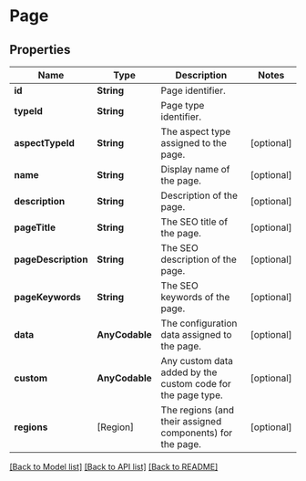 # Page

## Properties
Name | Type | Description | Notes
------------ | ------------- | ------------- | -------------
**id** | **String** | Page identifier. | 
**typeId** | **String** | Page type identifier. | 
**aspectTypeId** | **String** | The aspect type assigned to the page. | [optional] 
**name** | **String** | Display name of the page. | [optional] 
**description** | **String** | Description of the page. | [optional] 
**pageTitle** | **String** | The SEO title of the page. | [optional] 
**pageDescription** | **String** | The SEO description of the page. | [optional] 
**pageKeywords** | **String** | The SEO keywords of the page. | [optional] 
**data** | **AnyCodable** | The configuration data assigned to the page. | [optional] 
**custom** | **AnyCodable** | Any custom data added by the custom code for the page type. | [optional] 
**regions** | [Region] | The regions (and their assigned components) for the page. | [optional] 

[[Back to Model list]](../README.md#documentation-for-models) [[Back to API list]](../README.md#documentation-for-api-endpoints) [[Back to README]](../README.md)


